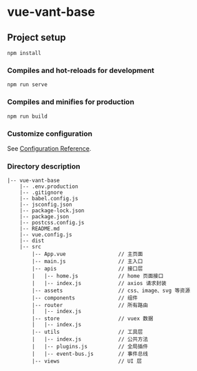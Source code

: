 # vue-vant-base

## Project setup
```
npm install
```

### Compiles and hot-reloads for development
```
npm run serve
```

### Compiles and minifies for production
```
npm run build
```

### Customize configuration
See [Configuration Reference](https://cli.vuejs.org/config/).

### Directory description
```
|-- vue-vant-base
    |-- .env.production			
    |-- .gitignore
    |-- babel.config.js
    |-- jsconfig.json
    |-- package-lock.json
    |-- package.json
    |-- postcss.config.js
    |-- README.md
    |-- vue.config.js
    |-- dist
    |-- src
        |-- App.vue 				// 主页面 
        |-- main.js 				// 主入口
        |-- apis 				    // 接口层
        |   |-- home.js             // home 页面接口
        |   |-- index.js            // axios 请求封装
        |-- assets 					// css、image、svg 等资源
        |-- components 			    // 组件
        |-- router 					// 所有路由
        |   |-- index.js
        |-- store 					// vuex 数据
        |   |-- index.js
        |-- utils 					// 工具层
        |   |-- index.js 		    // 公共方法
        |   |-- plugins.js 	        // 全局插件
        |   |-- event-bus.js        // 事件总线
        |-- views 					// UI 层

```